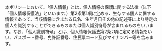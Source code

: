 本ポリシーにおいて、「個人情報」とは、個人情報の保護に関する法律（以下「個人情報保護法」といいます。）第2条第1項に定める、生存する個人に関する情報であって、当該情報に含まれる氏名、生年月日その他の記述等により特定の個人を識別することができるものまたは個人識別符号が含まれるものをいいます。なお、「個人識別符号」とは、個人情報保護法第2条2項に定める情報をいい、パスポート番号、免許証番号、住民票コード及びマイナンバー等を含みます。
